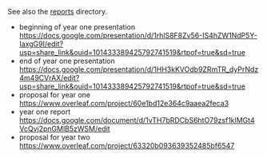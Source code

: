 See also the [reports](https://github.com/hoang-dt/nasa-encoding-framework/tree/main/reports) directory.
- beginning of year one presentation
https://docs.google.com/presentation/d/1rhlS8F8Zv56-IS4hZW1NdP5Y-IaxgG9I/edit?usp=share_link&ouid=101433389425792741519&rtpof=true&sd=true
- end of year one presentation
https://docs.google.com/presentation/d/1HH3kKVOdb9ZRmTR_dyPrNdz4m49CVrAX/edit?usp=share_link&ouid=101433389425792741519&rtpof=true&sd=true
- proposal for year one
https://www.overleaf.com/project/60e1bd12e364c9aaea2feca3
- year one report
https://docs.google.com/document/d/1vTH7bRDCbS6htO79zsf1klMGt4VcQvj2pnGMlB5zWSM/edit
- proposal for year two
https://www.overleaf.com/project/63320b093639352485bf6547